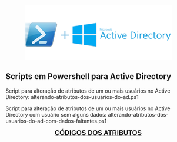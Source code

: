 <p align="center">
  <img src="logo.png"  width="400" />
</p>

## Scripts em Powershell para Active Directory

Script para alteração de atributos de um ou mais usuários no Active Directory:
alterando-atributos-dos-usuarios-do-ad.ps1

Script para alteração de atributos de um ou mais usuários no Active Directory com usuário sem alguns dados:
alterando-atributos-dos-usuarios-do-ad-com-dados-faltantes.ps1

<div style="text-align: center;">
<span style="font-family: Arial, Helvetica, sans-serif; font-size: large;"><b><a href="https://docs.google.com/spreadsheets/d/1CvOYn65g_zzmpqQpI3eeaOWCH44UBBoYOD4AeLcoAnY/edit?usp=sharing" target="_blank">CÓDIGOS DOS ATRIBUTOS</a></b></span></div>
